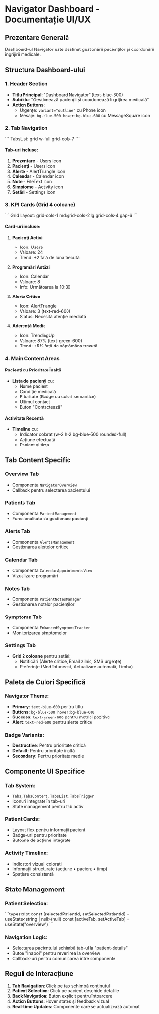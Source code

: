 # Navigator Dashboard - Documentație UI/UX

## Prezentare Generală
Dashboard-ul Navigator este destinat gestionării pacienților și coordonării îngrijirii medicale.

## Structura Dashboard-ului

### 1. Header Section
- **Titlu Principal**: "Dashboard Navigator" (text-blue-600)
- **Subtitlu**: "Gestionează pacienții și coordonează îngrijirea medicală"
- **Action Buttons**:
  - Urgențe: `variant="outline"` cu Phone icon
  - Mesaje: `bg-blue-500 hover:bg-blue-600` cu MessageSquare icon

### 2. Tab Navigation
\`\`\`
TabsList: grid w-full grid-cols-7
\`\`\`

#### Tab-uri incluse:
1. **Prezentare** - Users icon
2. **Pacienți** - Users icon
3. **Alerte** - AlertTriangle icon
4. **Calendar** - Calendar icon
5. **Note** - FileText icon
6. **Simptome** - Activity icon
7. **Setări** - Settings icon

### 3. KPI Cards (Grid 4 coloane)
\`\`\`
Grid Layout: grid-cols-1 md:grid-cols-2 lg:grid-cols-4 gap-6
\`\`\`

#### Card-uri incluse:
1. **Pacienți Activi**
   - Icon: Users
   - Valoare: 24
   - Trend: +2 față de luna trecută

2. **Programări Astăzi**
   - Icon: Calendar
   - Valoare: 8
   - Info: Următoarea la 10:30

3. **Alerte Critice**
   - Icon: AlertTriangle
   - Valoare: 3 (text-red-600)
   - Status: Necesită atenție imediată

4. **Aderență Medie**
   - Icon: TrendingUp
   - Valoare: 87% (text-green-600)
   - Trend: +5% față de săptămâna trecută

### 4. Main Content Areas

#### Pacienți cu Prioritate Înaltă
- **Lista de pacienți** cu:
  - Nume pacient
  - Condiție medicală
  - Prioritate (Badge cu culori semantice)
  - Ultimul contact
  - Buton "Contactează"

#### Activitate Recentă
- **Timeline** cu:
  - Indicator colorat (w-2 h-2 bg-blue-500 rounded-full)
  - Acțiune efectuată
  - Pacient și timp

## Tab Content Specific

### Overview Tab
- Componenta `NavigatorOverview`
- Callback pentru selectarea pacientului

### Patients Tab
- Componenta `PatientManagement`
- Funcționalitate de gestionare pacienți

### Alerts Tab
- Componenta `AlertsManagement`
- Gestionarea alertelor critice

### Calendar Tab
- Componenta `CalendarAppointmentsView`
- Vizualizare programări

### Notes Tab
- Componenta `PatientNotesManager`
- Gestionarea notelor pacienților

### Symptoms Tab
- Componenta `EnhancedSymptomsTracker`
- Monitorizarea simptomelor

### Settings Tab
- **Grid 2 coloane** pentru setări:
  - Notificări (Alerte critice, Email zilnic, SMS urgențe)
  - Preferințe (Mod întunecat, Actualizare automată, Limba)

## Paleta de Culori Specifică

### Navigator Theme:
- **Primary**: `text-blue-600` pentru titlu
- **Buttons**: `bg-blue-500 hover:bg-blue-600`
- **Success**: `text-green-600` pentru metrici pozitive
- **Alert**: `text-red-600` pentru alerte critice

### Badge Variants:
- **Destructive**: Pentru prioritate critică
- **Default**: Pentru prioritate înaltă
- **Secondary**: Pentru prioritate medie

## Componente UI Specifice

### Tab System:
- `Tabs`, `TabsContent`, `TabsList`, `TabsTrigger`
- Iconuri integrate în tab-uri
- State management pentru tab activ

### Patient Cards:
- Layout flex pentru informații pacient
- Badge-uri pentru prioritate
- Butoane de acțiune integrate

### Activity Timeline:
- Indicatori vizuali colorați
- Informații structurate (acțiune • pacient • timp)
- Spațiere consistentă

## State Management

### Patient Selection:
\`\`\`typescript
const [selectedPatientId, setSelectedPatientId] = useState<string | null>(null)
const [activeTab, setActiveTab] = useState("overview")
\`\`\`

### Navigation Logic:
- Selectarea pacientului schimbă tab-ul la "patient-details"
- Buton "Înapoi" pentru revenirea la overview
- Callback-uri pentru comunicarea între componente

## Reguli de Interacțiune

1. **Tab Navigation**: Click pe tab schimbă conținutul
2. **Patient Selection**: Click pe pacient deschide detaliile
3. **Back Navigation**: Buton explicit pentru întoarcere
4. **Action Buttons**: Hover states și feedback vizual
5. **Real-time Updates**: Componente care se actualizează automat

